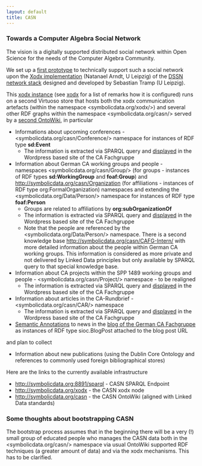 ```yaml
---
layout: default
title: CASN
---
```


### Towards a Computer Algebra Social Network

The vision is a digitally supported distributed social network within Open Science for the needs of the Computer Algebra Community.

We set up a [first prototype](http://symbolicdata.org/xodx) to technically support such a social network upon the [Xodx implementation](http://aksw.org/Projects/Xodx.html) (Natanael Arndt, U Leipzig) of the [DSSN network stack](http://aksw.org/Projects/DSSN.html) designed and developed by Sebastian Tramp (U Leipzig).

This [xodx instance](http://symbolicdata.org/xodx) (see [xodx](xodx "wikilink") for a list of remarks how it is configured) runs on a second Virtuoso store that hosts both the xodx communication artefacts (within the namespace <symbolicdata.org/xodx/>) and several other RDF graphs within the namespace <symbolicdata.org/casn/> served by a [second OntoWiki](http://symbolicdata.org/casn), in particular

-   Informations about upcoming conferences - <symbolicdata.org/casn/Conference/> namespace for instances of RDF type **sd:Event**
    -   The information is extracted via SPARQL query and [displayed](http://www.fachgruppe-computeralgebra.de/tagungsankuendigungen/) in the Wordpress based site of the CA Fachgruppe
-   Information about German CA working groups and people - namespaces <symbolicdata.org/casn/Group/> (for groups - instances of RDF types **sd:WorkingGroup** and **foaf:Group**) and <http://symbolicdata.org/casn/Organization> (for affiliations - instances of RDF type org:FormalOrganization) namespaces and extending the <symbolicdata.org/Data/Person/> namespace for instances of RDF type **foaf:Person**
    -   Groups are related to affiliations by **org:subOrganizationOf**
    -   The information is extracted via SPARQL query and [displayed](http://www.fachgruppe-computeralgebra.de/arbeitsgruppen/) in the Wordpress based site of the CA Fachgruppe
    -   Note that the people are referenced by the <symbolicdata.org/Data/Person/> namespace. There is a second knowledge base <http://symbolicdata.org/casn/CAFG-Intern/> with more detailed information about the people within German CA working groups. This information is considered as more private and not delivered by Linked Data principles but only available by SPARQL query to that special knowledge base.
-   Information about CA projects within the SPP 1489 working groups and people - <symbolicdata.org/casn/Project/> namespace - to be realigned
    -   The information is extracted via SPARQL query and [displayed](http://www.fachgruppe-computeralgebra.de/projekte/) in the Wordpress based site of the CA Fachgruppe
-   Information about articles in the CA-Rundbrief - <symbolicdata.org/casn/CAR/> namespace
    -   The information is extracted via SPARQL query and [displayed](http://www.fachgruppe-computeralgebra.de/rundbrief-beitraege/) in the Wordpress based site of the CA Fachgruppe
-   [Semantic Annotations](http://symbolicdata.org/casn/News/) to news in the [blog of the German CA Fachgruppe](http://www.fachgruppe-computeralgebra.de/blog/) as instances of RDF type sioc.BlogPost attached to the blog post URL

and plan to collect

-   Information about new publications (using the Dublin Core Ontology and references to commonly used foreign bibliographical stores)

Here are the links to the currently available infrastructure

-   <http://symbolicdata.org:8891/sparql> - CASN SPARQL Endpoint
-   <http://symbolicdata.org/xodx> - the CASN xodx node
-   <http://symbolicdata.org/casn> - the CASN OntoWiki (aligned with Linked Data standards)

### Some thoughts about bootstrapping CASN

The bootstrap process assumes that in the beginning there will be a very (!) small group of educated people who manages the CASN data both in the <symbolicdata.org/casn/> namespace via usual OntoWiki supported RDF techniques (a greater amount of data) and via the xodx mechanisms. This has to be clarified.
